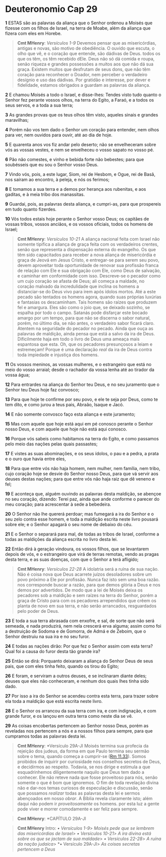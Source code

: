 # Deuteronomio Cap 29

**1** 	ESTAS são as palavras da aliança que o Senhor ordenou a Moisés que fizesse com os filhos de Israel, na terra de Moabe, além da aliança que fizera com eles em Horebe.

> **Cmt MHenry**: *Versículos 1-9* Devemos pensar que as misericórdias, antigas e novas, são motivo de obediência. O ouvido que escuta, o olho que vê, e o coração que entende, são dádivas de Deus. todos os que os têm, os têm recebido dEle. Deus não só dá comida e roupa, senão riqueza e grandes possessões a muitos aos que não dá sua graça. Existem muitos que desfrutam de seus dons, que não têm coração para reconhecer o Doador, nem perceber o verdadeiro desígnio e uso das dádivas. Por gratidão e interesse, por dever e fidelidade, estamos obrigados a guardam as palavras da aliança.

**2** 	E chamou Moisés a todo o Israel, e disse-lhes: Tendes visto tudo quanto o Senhor fez perante vossos olhos, na terra do Egito, a Faraó, e a todos os seus servos, e a toda a sua terra;

**3** 	As grandes provas que os teus olhos têm visto, aqueles sinais e grandes maravilhas;

**4** 	Porém não vos tem dado o Senhor um coração para entender, nem olhos para ver, nem ouvidos para ouvir, até ao dia de hoje.

**5** 	E quarenta anos vos fiz andar pelo deserto; não se envelheceram sobre vós as vossas vestes, e nem se envelheceu o vosso sapato no vosso pé.

**6** 	Pão não comestes, e vinho e bebida forte não bebestes; para que soubésseis que eu sou o Senhor vosso Deus.

**7** 	Vindo vós, pois, a este lugar, Siom, rei de Hesbom, e Ogue, rei de Basã, nos saíram ao encontro, à peleja, e nós os ferimos;

**8** 	E tomamos a sua terra e a demos por herança aos rubenitas, e aos gaditas, e à meia tribo dos manassitas.

**9** 	Guardai, pois, as palavras desta aliança, e cumpri-as, para que prospereis em tudo quanto fizerdes.

**10** 	Vós todos estais hoje perante o Senhor vosso Deus; os capitães de vossas tribos, vossos anciãos, e os vossos oficiais, todos os homens de Israel;

> **Cmt MHenry**: *Versículos 10-21* A aliança nacional feita com Israel não somente tipifica a aliança de graça feita com os verdadeiros crentes, senão que representa a dispensação externa do evangelho. Os que têm sido capacitados para receber a nova aliança de misericórdia e graça de Jeová em Jesus Cristo, e entregar-se para serem seu povo, devem aproveitar toda oportunidade de renovar sua profissão franca de relação com Ele e sua obrigação com Ele, como Deus de salvação, e caminhar em conformidade com isso. Descreve-se o pecador como um cujo coração se afasta de Deus; ali começa a maldade, no coração malvado da incredulidade que inclina os homens a distanciar-se do Deus vivo para irem após ídolos mortos. Até a este pecado são tentados os homens agora, quando suas próprias luxúrias e fantasias os descaminham. Tais homens são raízes que produzem fel e amargura. Eles são como o joio que, se deixado sozinho, se espalha por todo o campo. Satanás pode disfarçar este bocado amargo por um tempo, para que não se discerna o sabor natural, porém, no último dia, se não antes, o verdadeiro sabor ficará claro. Atentem na seguridade do pecador no pecado. Ainda que ouça as palavras de maldição, ainda pensa que está a salvo da ira de Deus. Dificilmente haja em todo o livro de Deus uma ameaça mais espantosa que esta. Oh, que os pecadores presunçosos a leiam e estremeçam! Porque é uma declaração *real* da ira de Deus contra toda impiedade e injustiça dos homens.

**11** 	Os vossos meninos, as vossas mulheres, e o estrangeiro que está no meio do vosso arraial; desde o rachador da vossa lenha até ao tirador da vossa água;

**12** 	Para entrardes na aliança do Senhor teu Deus, e no seu juramento que o Senhor teu Deus hoje faz convosco;

**13** 	Para que hoje te confirme por seu povo, e ele te seja por Deus, como te tem dito, e como jurou a teus pais, Abraão, Isaque e Jacó.

**14** 	E não somente convosco faço esta aliança e este juramento;

**15** 	Mas com aquele que hoje está aqui em pé conosco perante o Senhor nosso Deus, e com aquele que hoje não está aqui conosco.

**16** 	Porque vós sabeis como habitamos na terra do Egito, e como passamos pelo meio das nações pelas quais passastes;

**17** 	E vistes as suas abominações, e os seus ídolos, o pau e a pedra, a prata e o ouro que havia entre eles,

**18** 	Para que entre vós não haja homem, nem mulher, nem família, nem tribo, cujo coração hoje se desvie do Senhor nosso Deus, para que vá servir aos deuses destas nações; para que entre vós não haja raiz que dê veneno e fel;

**19** 	E aconteça que, alguém ouvindo as palavras desta maldição, se abençoe no seu coração, dizendo: Terei paz, ainda que ande conforme o parecer do meu coração; para acrescentar à sede a bebedeira.

**20** 	O Senhor não lhe quererá perdoar; mas fumegará a ira do Senhor e o seu zelo contra esse homem, e toda a maldição escrita neste livro pousará sobre ele; e o Senhor apagará o seu nome de debaixo do céu.

**21** 	E o Senhor o separará para mal, de todas as tribos de Israel, conforme a todas as maldições da aliança escrita no livro desta lei.

**22** 	Então dirá à geração vindoura, os vossos filhos, que se levantarem depois de vós, e o estrangeiro que virá de terras remotas, vendo as pragas desta terra, e as suas doenças, com que o Senhor a terá afligido;

> **Cmt MHenry**: *Versículos 22-28* A idolatria será a ruína de sua nação. Não é coisa nova que Deus acarrete juízos desoladores sobre um povo próximo a Ele por profissão. Nunca faz isto sem uma boa razão. nos corresponde buscar a razão, para que demos glória a Deus e nos demos por advertidos. De modo que a lei de Moisés deixa os pecadores sob a maldição e sem raízes na terra do Senhor, porém a graça de Cristo para com os pecadores arrependidos que crêem os planta de novo em sua terra, e não serão arrancados, resguardados pelo poder de Deus.

**23** 	E toda a sua terra abrasada com enxofre, e sal, de sorte que não será semeada, e nada produzirá, nem nela crescerá erva alguma; assim como foi a destruição de Sodoma e de Gomorra, de Admá e de Zeboim, que o Senhor destruiu na sua ira e no seu furor.

**24** 	E todas as nações dirão: Por que fez o Senhor assim com esta terra? Qual foi a causa do furor desta tão grande ira?

**25** 	Então se dirá: Porquanto deixaram a aliança do Senhor Deus de seus pais, que com eles tinha feito, quando os tirou do Egito;

**26** 	E foram, e serviram a outros deuses, e se inclinaram diante deles; deuses que eles não conheceram, e nenhum dos quais lhes tinha sido dado.

**27** 	Por isso a ira do Senhor se acendeu contra esta terra, para trazer sobre ela toda a maldição que está escrita neste livro.

**28** 	E o Senhor os arrancou da sua terra com ira, e com indignação, e com grande furor, e os lançou em outra terra como neste dia se vê.

**29** 	As coisas encobertas pertencem ao Senhor nosso Deus, porém as reveladas nos pertencem a nós e a nossos filhos para sempre, para que cumpramos todas as palavras desta lei.

> **Cmt MHenry**: *Versículo 29A-Jl Moisés termina sua profecia da rejeição dos judeus, da forma em que Paulo termina seu sermão sobre o tema, quando começa a cumprir-se ([Rm 11.33](../45N-Rm/11.md#33)). Somos proibidos de inquirir por curiosidade nos conselhos secretos de Deus, e decidirmos ao respeito. Todavia, se nos dirige e estimula a que esquadrinhemos diligentemente naquilo que Deus tem dado a conhecer. Ele não reteve nada que fosse proveitoso para nós, senão somente o que é bom que ignoremos. O fim de toda revelação divina não e dar-nos temas curiosos de especulação e discussão, senão que possamos *realizar* todas as palavras desta lei e sermos abençoados em nosso *obrar*. A Bíblia revela claramente isto; além daqui não podem ir *proveitosamente* os homens. por esta luz a gente pode viver e morrer comodamente e ser feliz para sempre.

> **Cmt MHenry**: *CAPÍTULO 29A-Jl


> **Cmt MHenry** Intro: *• Versículos 1-9*> *Moisés pede que se lembrem das misericórdias de Israel*> *• Versículos 10-21*> *A ira divina está sobre os que se jactam de sua maldade*> *• Versículos 22-28*> *A ruína da nação judaica*> *• Versículo 29A-Jl> *As coisas secretas pertencem a Deus*